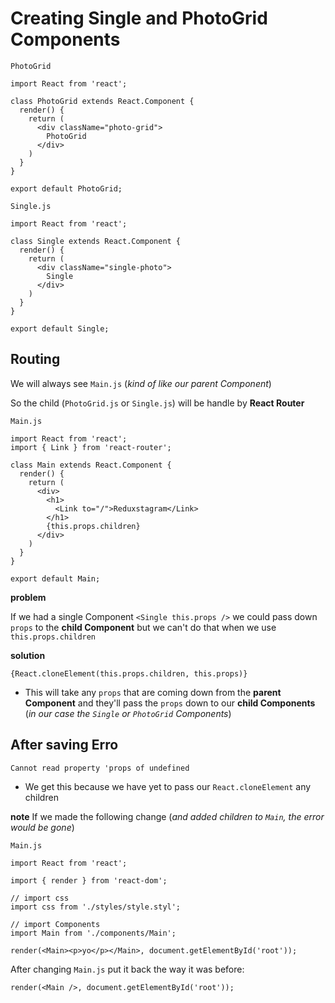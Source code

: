 # Creating Single and PhotoGrid Components

`PhotoGrid`

```
import React from 'react';

class PhotoGrid extends React.Component {
  render() {
    return (
      <div className="photo-grid">
        PhotoGrid
      </div>
    )
  }
}

export default PhotoGrid;
```

`Single.js`

```
import React from 'react';

class Single extends React.Component {
  render() {
    return (
      <div className="single-photo">
        Single
      </div>
    )
  }
}

export default Single;
```

## Routing
We will always see `Main.js` (_kind of like our parent Component_) 

So the child (`PhotoGrid.js` or `Single.js`) will be handle by **React Router**

`Main.js`

```
import React from 'react';
import { Link } from 'react-router';

class Main extends React.Component {
  render() {
    return (
      <div>
        <h1>
          <Link to="/">Reduxstagram</Link>
        </h1>
        {this.props.children}
      </div>
    )
  }
}

export default Main;
```

**problem**

If we had a single Component `<Single this.props />` we could pass down `props` to the **child Component** but we can't do that when we use `this.props.children`

**solution**

`{React.cloneElement(this.props.children, this.props)}`

* This will take any `props` that are coming down from the **parent Component** and they'll pass the `props` down to our **child Components** (_in our case the `Single` or `PhotoGrid` Components_)

## After saving Erro
`Cannot read property 'props of undefined`

* We get this because we have yet to pass our `React.cloneElement` any children

**note** If we made the following change (_and added children to `Main`, the error would be gone_)

`Main.js`

```
import React from 'react';

import { render } from 'react-dom';

// import css
import css from './styles/style.styl';

// import Components
import Main from './components/Main';

render(<Main><p>yo</p></Main>, document.getElementById('root'));
```

After changing `Main.js` put it back the way it was before:

`render(<Main />, document.getElementById('root'));`
